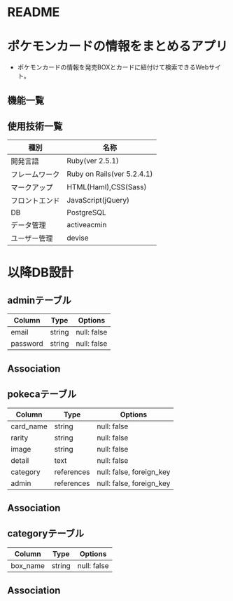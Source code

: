 # README

# ポケモンカードの情報をまとめるアプリ
* ポケモンカードの情報を発売BOXとカードに紐付けて検索できるWebサイト。


## 機能一覧


## 使用技術一覧
|種別|名称|
|----|----|
|開発言語|Ruby(ver 2.5.1)|
|フレームワーク|Ruby on Rails(ver 5.2.4.1)|
|マークアップ|HTML(Haml),CSS(Sass)|
|フロントエンド|JavaScript(jQuery)|
|DB|PostgreSQL|
|データ管理|activeacmin|
|ユーザー管理|devise|

# 以降DB設計
## adminテーブル
|Column|Type|Options|
|------|----|-------|
|email|string|null: false|
|password|string|null: false|

## Association



## pokecaテーブル
|Column|Type|Options|
|------|----|-------|
|card_name|string|null: false|
|rarity|string|null: false|
|image|string|null: false|
|detail|text|null: false|
|category|references|null: false, foreign_key|
|admin|references|null: false, foreign_key|

## Association



## categoryテーブル
|Column|Type|Options|
|------|----|-------|
|box_name|string|null: false|

## Association
